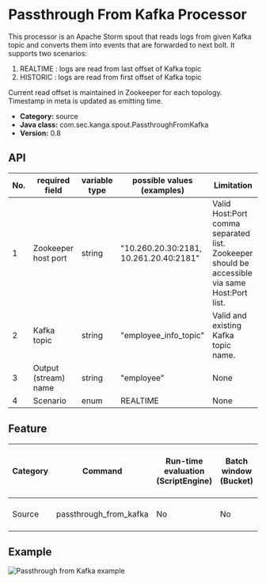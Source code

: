 Passthrough From Kafka Processor
=====================================

This processor is an Apache Storm spout that reads logs from given Kafka topic and converts them into events that are forwarded to next bolt.
It supports two scenarios:

1. REALTIME : logs are read from last offset of Kafka topic
1. HISTORIC : logs are read from first offset of Kafka topic

Current read offset is maintained in Zookeeper for each topology. Timestamp in meta is updated as emitting time.

* __Category:__ source
* __Java class:__ com.sec.kanga.spout.PassthroughFromKafka
* __Version:__ 0.8

## API

|No.|required field      |variable type|possible values (examples)            |Limitation                                                                                   |
|---|--------------------|-------------|--------------------------------------|---------------------------------------------------------------------------------------------|
|1  |Zookeeper host port |string       |"10.260.20.30:2181, 10.261.20.40:2181"|Valid Host:Port comma separated list. Zookeeper should be accessible via same Host:Port list.|
|2  |Kafka topic         |string       |"employee_info_topic"                 |Valid and existing Kafka topic name.                                                         |
|3  |Output (stream) name|string       |"employee"                            |None                                                                                         |
|4  |Scenario            |enum         |REALTIME                              |None                                                                                         |

## Feature

|Category|Command               |Run-time evaluation (ScriptEngine)|Batch window (Bucket)|Sliding window (Queue)|Access previous values through expression|Group by|Crontab expression|Input event type       |Output event type|
|--------|----------------------|----------------------------------|---------------------|----------------------|-----------------------------------------|--------|------------------|-----------------------|-----------------|
|Source  |passthrough_from_kafka|No                                |No                   |No                    |No                                       |No      |No                |Single message in Kafka|Data             |

## Example

![Passthrough from Kafka example][passthroughfromkafka_example]

[passthroughfromkafka_example]: images/source_passthroughfromkafka_example.png
